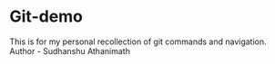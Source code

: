 # Git-demo
 This is for my personal recollection of git commands and navigation.
<br>
Author - Sudhanshu Athanimath</br>
